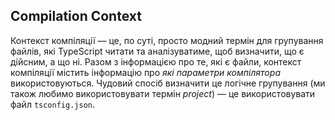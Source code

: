 ## Compilation Context
Контекст компіляції — це, по суті, просто модний термін для групування файлів, які TypeScript читати та аналізуватиме, щоб визначити, що є дійсним, а що ні. Разом з інформацією про те, які є файли, контекст компіляції містить інформацію про *які параметри компілятора* використовуються. Чудовий спосіб визначити це логічне групування (ми також любимо використовувати термін *project*) — це використовувати файл `tsconfig.json`.
